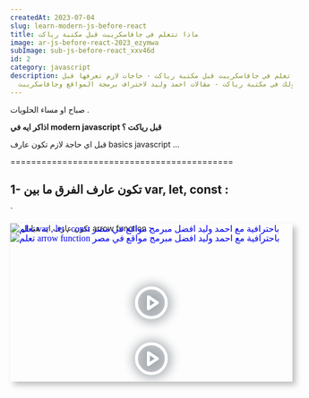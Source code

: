 ```yaml
---
createdAt: 2023-07-04
slug: learn-modern-js-before-react
title: ماذا تتعلم في جافاسكريبت قبل مكتبة رياكت
image: ar-js-before-react-2023_ezymwa
subImage: sub-js-before-react_xxv46d
id: 2
category: javascript
description: ماذا اتعلم في جافاسكريبت قبل مكتبة رياكت - حاجات لازم تعرفها قبل
  دخولك في مكتبة رياكت - مقالات احمد وليد لاحتراف برمجة المواقع وجافاسكريبت
---
```

صباح او مساء الحلويات .

**اذاكر ايه في modern javascript قبل رياكت ؟**

قبل اي حاجة لازم تكون عارف basics javascript ...

\===========================================

## 1- تكون عارف الفرق ما بين var, let, const :

`<div class="col-12">
							<div class="rbt-cat-box rbt-cat-box-1 variation-3 text-center">
                                      <div class="inner">
                                          <div style="width: 100%; max-width: 550px; box-shadow: 6px 6px 10px hsl(206.5, 0%, 75%);">
  <div style="position: relative; padding-bottom: 56.15%; height: 0; overflow: hidden;">
<iframe 
style="position: absolute; top: 0; left:0; width: 100%; height: 100%; border: 0;"
loading="lazy"
srcdoc="<style>
* {
padding: 0;
margin: 0;
overflow: hidden;
}`

`body, html {
height: 100%;
}
img, svg {
position: absolute;
width: 100%;
top: 0;
bottom: 0;
margin: auto;
}
svg {
filter: drop-shadow(1px 1px 10px hsl(206.5, 70.7%, 8%));
transition: all 250ms ease-in-out;
}`

`body:hover svg {
filter: drop-shadow(1px 1px 10px hsl(206.5, 0%, 10%));
transform: scale(1.2);
}
</style>
<a href='https://www.youtube.com/embed/dww6Pzvf24I?autoplay=1'>
<img src='https://img.youtube.com/vi/dww6Pzvf24I/hqdefault.jpg' alt='ت﻿علم var , let , const باحترافية مع احمد وليد افضل مبرمج مواقع في مصر '>
<svg xmlns='http://www.w3.org/2000/svg' width='64' height='64' viewBox='0 0 24 24' fill='none' stroke='#ffffff' stroke-width='2' stroke-linecap='round' stroke-linejoin='round' class='feather feather-play-circle'><circle cx='12' cy='12' r='10'></circle><polygon points='10 8 16 12 10 16 10 8'></polygon></svg>
</a>
" 
src="https://www.youtube.com/embed/dww6Pzvf24I" 
title='ت﻿علم var , let , const باحترافية مع احمد وليد افضل مبرمج مواقع في مصر'
frameborder="0"
allow="accelerometer; autoplay; clipboard-write; encrypted-media; gyroscope; picture-in-picture" 
allowfullscreen>`

`</iframe
  </div>
</div>  
                                      </div>
                                  </div>
						</div>`

<iframe 
style="width: 100%; height: 450px; border: 0;"
loading="lazy"
srcdoc="<style>
* {
padding: 0;
margin: 0;
overflow: hidden;
}

body, html {
height: 100%;
}
img, svg {
position: absolute;
width: 100%;
top: 0;
bottom: 0;
margin: auto;
}
svg {
filter: drop-shadow(1px 1px 10px hsl(206.5, 70.7%, 8%));
transition: all 250ms ease-in-out;
}

body:hover svg {
filter: drop-shadow(1px 1px 10px hsl(206.5, 0%, 10%));
transform: scale(1.2);
}
</style>
<a href='https://www.youtube.com/embed/dww6Pzvf24I?autoplay=1'>
<img src='https://img.youtube.com/vi/dww6Pzvf24I/hqdefault.jpg' alt='ت﻿علم var , let , const باحترافية مع احمد وليد افضل مبرمج مواقع في مصر '>
<svg xmlns='http://www.w3.org/2000/svg' width='64' height='64' viewBox='0 0 24 24' fill='none' stroke='#ffffff' stroke-width='2' stroke-linecap='round' stroke-linejoin='round' class='feather feather-play-circle'><circle cx='12' cy='12' r='10'></circle><polygon points='10 8 16 12 10 16 10 8'></polygon></svg>
</a>
" 
src="https://www.youtube.com/embed/dww6Pzvf24I" 
title='ت﻿علم var , let , const باحترافية مع احمد وليد افضل مبرمج مواقع في مصر'
frameborder="0"
allow="accelerometer; autoplay; clipboard-write; encrypted-media; gyroscope; picture-in-picture" 
allowfullscreen>

</iframe

## 2- تكون عارف ايه هيا ال arrow function :

<iframe 
style="width: 100%; height: 450px; border: 0;"
loading="lazy"
srcdoc="<style>
* {
padding: 0;
margin: 0;
overflow: hidden;
}

body, html {
height: 100%;
}
img, svg {
position: absolute;
width: 100%;
top: 0;
bottom: 0;
margin: auto;
}
svg {
filter: drop-shadow(1px 1px 10px hsl(206.5, 70.7%, 8%));
transition: all 250ms ease-in-out;
}

body:hover svg {
filter: drop-shadow(1px 1px 10px hsl(206.5, 0%, 10%));
transform: scale(1.2);
}
</style>
<a href='https://www.youtube.com/embed/68lsoQXe31A?autoplay=1'>
<img src='https://img.youtube.com/vi/68lsoQXe31A/hqdefault.jpg' alt='ت﻿علم arrow function باحترافية مع احمد وليد افضل مبرمج مواقع في مصر '>
<svg xmlns='http://www.w3.org/2000/svg' width='64' height='64' viewBox='0 0 24 24' fill='none' stroke='#ffffff' stroke-width='2' stroke-linecap='round' stroke-linejoin='round' class='feather feather-play-circle'><circle cx='12' cy='12' r='10'></circle><polygon points='10 8 16 12 10 16 10 8'></polygon></svg>
</a>
" 
src="https://www.youtube.com/embed/68lsoQXe31A" 
title='ت﻿علم arrow function باحترافية مع احمد وليد افضل مبرمج مواقع في مصر'
frameborder="0"
allow="accelerometer; autoplay; clipboard-write; encrypted-media; gyroscope; picture-in-picture" 
allowfullscreen>

</iframe

## 3- تكون عارف ال if condition ? true : false .. :

<iframe 
style="width: 100%; height: 450px; border: 0;"
loading="lazy"
srcdoc="<style>
* {
padding: 0;
margin: 0;
overflow: hidden;
}

body, html {
height: 100%;
}
img, svg {
position: absolute;
width: 100%;
top: 0;
bottom: 0;
margin: auto;
}
svg {
filter: drop-shadow(1px 1px 10px hsl(206.5, 70.7%, 8%));
transition: all 250ms ease-in-out;
}

body:hover svg {
filter: drop-shadow(1px 1px 10px hsl(206.5, 0%, 10%));
transform: scale(1.2);
}
</style>
<a href='https://www.youtube.com/embed/xqPoBpfGDnQ?autoplay=1'>
<img src='https://img.youtube.com/vi/xqPoBpfGDnQ/hqdefault.jpg' alt='ت﻿علم if condition ? true : false باحترافية مع احمد وليد افضل مبرمج مواقع في مصر '>
<svg xmlns='http://www.w3.org/2000/svg' width='64' height='64' viewBox='0 0 24 24' fill='none' stroke='#ffffff' stroke-width='2' stroke-linecap='round' stroke-linejoin='round' class='feather feather-play-circle'><circle cx='12' cy='12' r='10'></circle><polygon points='10 8 16 12 10 16 10 8'></polygon></svg>
</a>
" 
src="https://www.youtube.com/embed/xqPoBpfGDnQ" 
title='ت﻿علم if condition ? true : false باحترافية مع احمد وليد افضل مبرمج مواقع في مصر'
frameborder="0"
allow="accelerometer; autoplay; clipboard-write; encrypted-media; gyroscope; picture-in-picture" 
allowfullscreen>

</iframe

## 4- تكون عارف كونسبت ال HighrOrder Function وامثلة عليهم زي map, foreach , filter , reduce مهم :

<iframe 
style="width: 100%; height: 450px; border: 0;"
loading="lazy"
srcdoc="<style>
* {
padding: 0;
margin: 0;
overflow: hidden;
}

body, html {
height: 100%;
}
img, svg {
position: absolute;
width: 100%;
top: 0;
bottom: 0;
margin: auto;
}
svg {
filter: drop-shadow(1px 1px 10px hsl(206.5, 70.7%, 8%));
transition: all 250ms ease-in-out;
}

body:hover svg {
filter: drop-shadow(1px 1px 10px hsl(206.5, 0%, 10%));
transform: scale(1.2);
}
</style>
<a href='https://www.youtube.com/embed/ZNcu8VmSqSQ?autoplay=1'>
<img src='https://img.youtube.com/vi/ZNcu8VmSqSQ/hqdefault.jpg' alt='ت﻿علم HighrOrder Function وامثلة عليهم زي map, foreach , filter , reduceباحترافية مع احمد وليد افضل مبرمج مواقع في مصر '>
<svg xmlns='http://www.w3.org/2000/svg' width='64' height='64' viewBox='0 0 24 24' fill='none' stroke='#ffffff' stroke-width='2' stroke-linecap='round' stroke-linejoin='round' class='feather feather-play-circle'><circle cx='12' cy='12' r='10'></circle><polygon points='10 8 16 12 10 16 10 8'></polygon></svg>
</a>
" 
src="https://www.youtube.com/embed/ZNcu8VmSqSQ" 
title='ت﻿علم HighrOrder Function وامثلة عليهم زي map, foreach , filter , reduce باحترافية مع احمد وليد افضل مبرمج مواقع في مصر'
frameborder="0"
allow="accelerometer; autoplay; clipboard-write; encrypted-media; gyroscope; picture-in-picture" 
allowfullscreen>

</iframe

## 5- تكون عارف Spread Operator & Destruction مهم :

<iframe 
style="width: 100%; height: 450px; border: 0;"
loading="lazy"
srcdoc="<style>
* {
padding: 0;
margin: 0;
overflow: hidden;
}

body, html {
height: 100%;
}
img, svg {
position: absolute;
width: 100%;
top: 0;
bottom: 0;
margin: auto;
}
svg {
filter: drop-shadow(1px 1px 10px hsl(206.5, 70.7%, 8%));
transition: all 250ms ease-in-out;
}

body:hover svg {
filter: drop-shadow(1px 1px 10px hsl(206.5, 0%, 10%));
transform: scale(1.2);
}
</style>
<a href='https://www.youtube.com/embed/jUUMc1C5rAM?autoplay=1'>
<img src='https://img.youtube.com/vi/jUUMc1C5rAM/hqdefault.jpg' alt='ت﻿علم Spread Operator & Destruction باحترافية مع احمد وليد افضل مبرمج مواقع في مصر '>
<svg xmlns='http://www.w3.org/2000/svg' width='64' height='64' viewBox='0 0 24 24' fill='none' stroke='#ffffff' stroke-width='2' stroke-linecap='round' stroke-linejoin='round' class='feather feather-play-circle'><circle cx='12' cy='12' r='10'></circle><polygon points='10 8 16 12 10 16 10 8'></polygon></svg>
</a>
" 
src="https://www.youtube.com/embed/jUUMc1C5rAM" 
title='ت﻿علم Spread Operator & Destruction باحترافية مع احمد وليد افضل مبرمج مواقع في مصر'
frameborder="0"
allow="accelerometer; autoplay; clipboard-write; encrypted-media; gyroscope; picture-in-picture" 
allowfullscreen>

</iframe

## 6- تكون عارف fetch, async , await, promise مهم :

<iframe 
style="width: 100%; height: 450px; border: 0;"
loading="lazy"
srcdoc="<style>
* {
padding: 0;
margin: 0;
overflow: hidden;
}

body, html {
height: 100%;
}
img, svg {
position: absolute;
width: 100%;
top: 0;
bottom: 0;
margin: auto;
}
svg {
filter: drop-shadow(1px 1px 10px hsl(206.5, 70.7%, 8%));
transition: all 250ms ease-in-out;
}

body:hover svg {
filter: drop-shadow(1px 1px 10px hsl(206.5, 0%, 10%));
transform: scale(1.2);
}
</style>
<a href='https://www.youtube.com/embed/ZiiBZt2xaWw?autoplay=1'>
<img src='https://img.youtube.com/vi/ZiiBZt2xaWw/hqdefault.jpg'  alt='ت﻿علم fetch, async , await, promise باحترافية مع احمد وليد افضل مبرمج مواقع في مصر '>
<svg xmlns='http://www.w3.org/2000/svg' width='64' height='64' viewBox='0 0 24 24' fill='none' stroke='#ffffff' stroke-width='2' stroke-linecap='round' stroke-linejoin='round' class='feather feather-play-circle'><circle cx='12' cy='12' r='10'></circle><polygon points='10 8 16 12 10 16 10 8'></polygon></svg>
</a>
" 
src="https://www.youtube.com/embed/ZiiBZt2xaWw" 
title='ت﻿علم fetch, async , await, promise باحترافية مع احمد وليد افضل مبرمج مواقع في مصر'
frameborder="0"
allow="accelerometer; autoplay; clipboard-write; encrypted-media; gyroscope; picture-in-picture" 
allowfullscreen>

</iframe

## 7- تكون عارف ازاي بتعمل ال web component في جافاسكريبت -

> class, constructor , lifecycle methods, shadow root :

<iframe 
style="width: 100%; height: 450px; border: 0;"
loading="lazy"
srcdoc="<style>
* {
padding: 0;
margin: 0;
overflow: hidden;
}

body, html {
height: 100%;
}
img, svg {
position: absolute;
width: 100%;
top: 0;
bottom: 0;
margin: auto;
}
svg {
filter: drop-shadow(1px 1px 10px hsl(206.5, 70.7%, 8%));
transition: all 250ms ease-in-out;
}

body:hover svg {
filter: drop-shadow(1px 1px 10px hsl(206.5, 0%, 10%));
transform: scale(1.2);
}
</style>
<a href='https://www.youtube.com/embed/gl7_toJAVLE?autoplay=1'>
<img src='https://img.youtube.com/vi/gl7_toJAVLE/hqdefault.jpg'  alt='ت﻿علم web component باحترافية مع احمد وليد افضل مبرمج مواقع في مصر '>
<svg xmlns='http://www.w3.org/2000/svg' width='64' height='64' viewBox='0 0 24 24' fill='none' stroke='#ffffff' stroke-width='2' stroke-linecap='round' stroke-linejoin='round' class='feather feather-play-circle'><circle cx='12' cy='12' r='10'></circle><polygon points='10 8 16 12 10 16 10 8'></polygon></svg>
</a>
" 
src="https://www.youtube.com/embed/gl7_toJAVLE" 
title='ت﻿علم web component باحترافية مع احمد وليد افضل مبرمج مواقع في مصر'
frameborder="0"
allow="accelerometer; autoplay; clipboard-write; encrypted-media; gyroscope; picture-in-picture" 
allowfullscreen>

</iframe

\========================================

> مقسم كل الفديوهات في الديسكريبشن بتاع كل الفديو عشان محدش يتعب
>
> اسف لو فيه فالاول مشكلة فالصوت بس صلحتها الحمدلله
>
> دمتم بخير وصحة ![❤️](https://static.xx.fbcdn.net/images/emoji.php/v9/t6c/1/16/2764.png)

<iframe src="https://www.facebook.com/plugins/post.php?href=https%3A%2F%2Fwww.facebook.com%2FLiNePasha%2Fposts%2Fpfbid08A4vhkVQ2Vu77pWxN2CjX2A6jureUMmvDNJC1szkvVgy2b8opJRZkPhrceF6dySpl&show_text=true&width=500" width="500" height="457" style="border:none;overflow:hidden" scrolling="no" frameborder="0" allowfullscreen="true" allow="autoplay; clipboard-write; encrypted-media; picture-in-picture; web-share"></iframe>